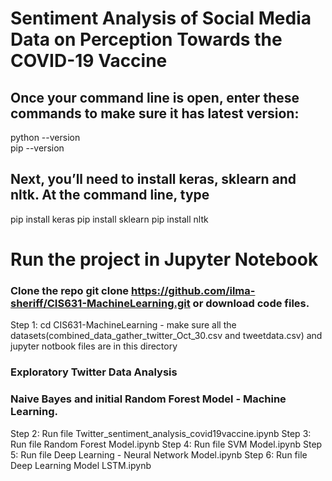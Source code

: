# Sentiment Analysis of Social Media Data on Perception Towards the COVID-19 Vaccine

## Once your command line is open, enter these commands to make sure it has latest version:
python --version <br/>
pip --version


## Next, you’ll need to install keras, sklearn and nltk. At the command line, type
pip install keras
pip install sklearn
pip install nltk

# Run the project in Jupyter Notebook
### Clone the repo git clone https://github.com/ilma-sheriff/CIS631-MachineLearning.git or download code files.
Step 1: cd CIS631-MachineLearning - make sure all the datasets(combined_data_gather_twitter_Oct_30.csv and tweetdata.csv) and jupyter notbook files are in this directory<br/>
### Exploratory Twitter Data Analysis <br/>
### Naive Bayes and initial Random Forest Model - Machine Learning. <br/>
Step 2: Run file Twitter_sentiment_analysis_covid19vaccine.ipynb 
Step 3: Run file Random Forest Model.ipynb 
Step 4: Run file SVM Model.ipynb 
Step 5: Run file Deep Learning - Neural Network Model.ipynb 
Step 6: Run file Deep Learning Model LSTM.ipynb 

